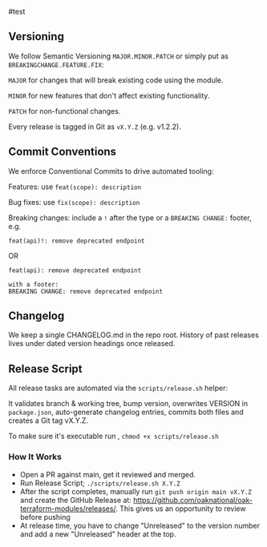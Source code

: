 #test
## Versioning
We follow Semantic Versioning `MAJOR.MINOR.PATCH` or simply put as `BREAKINGCHANGE.FEATURE.FIX`:

`MAJOR` for changes that will break existing code using the module.

`MINOR` for new features that don't affect existing functionality.

`PATCH` for non-functional changes.

Every release is tagged in Git as `vX.Y.Z` (e.g. v1.2.2).

## Commit Conventions
We enforce Conventional Commits to drive automated tooling:

Features: use `feat(scope): description`

Bug fixes: use `fix(scope): description`

Breaking changes: include a `!` after the type or a `BREAKING CHANGE:` footer, e.g.

```
feat(api)!: remove deprecated endpoint
```
 OR
```
feat(api): remove deprecated endpoint

with a footer:
BREAKING CHANGE: remove deprecated endpoint
```

## Changelog
We keep a single CHANGELOG.md in the repo root.
History of past releases lives under dated version headings once released.

## Release Script
All release tasks are automated via the `scripts/release.sh` helper:

It validates branch & working tree, bump version, overwrites VERSION in `package.json`, auto-generate changelog entries, commits both files and creates a Git tag vX.Y.Z.

To make sure it's executable run , `chmod +x scripts/release.sh`

### How It Works
- Open a PR against main, get it reviewed and merged.
- Run Release Script; `./scripts/release.sh X.Y.Z`
- After the script completes, manually run `git push origin main vX.Y.Z` and create the GitHub Release at: https://github.com/oaknational/oak-terraform-modules/releases/. This gives us an opportunity to review before pushing
- At release time, you have to change "Unreleased" to the version number and add a new "Unreleased" header at the top.